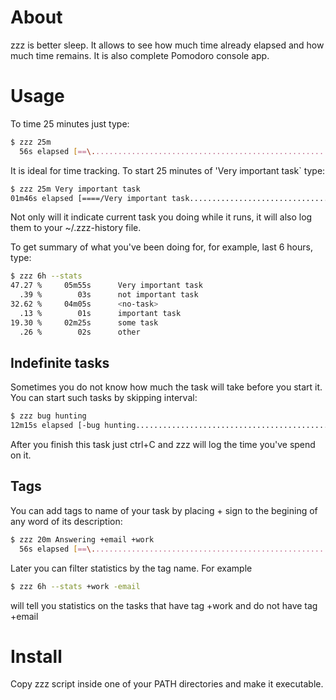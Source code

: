 # About
zzz is better sleep. It allows to see how much time already elapsed and how much time remains.
It is also complete Pomodoro console app.

# Usage
To time 25 minutes just type:
```bash
$ zzz 25m
  56s elapsed [==\.......................................................] 24m04s remains
```
It is ideal for time tracking. To start 25 minutes of 'Very important task` type:
```bash
$ zzz 25m Very important task
01m46s elapsed [====/Very important task.................................] 23m14s remains
```
Not only will it indicate current task you doing while it runs, it will also log them to your ~/.zzz-history file.

To get summary of what you've been doing for, for example, last 6 hours, type:
```bash
$ zzz 6h --stats
47.27 %     05m55s      Very important task
  .39 %        03s      not important task
32.62 %     04m05s      <no-task>
  .13 %        01s      important task
19.30 %     02m25s      some task
  .26 %        02s      other
```

## Indefinite tasks
Sometimes you do not know how much the task will take before you start it. You can start such tasks by skipping interval:
```bash
$ zzz bug hunting
12m15s elapsed [-bug hunting.............................................................]
```
After you finish this task just ctrl+C and zzz will log the time you've spend on it.

## Tags
You can add tags to name of your task by placing + sign to the begining of any word of its description: 
```bash
$ zzz 20m Answering +email +work
  56s elapsed [==\.......................................................] 24m04s remains
```
Later you can filter statistics by the tag name. For example
```bash
$ zzz 6h --stats +work -email
```
will tell you statistics on the tasks that have tag +work and do not have tag +email



# Install
Copy zzz script inside one of your PATH directories and make it executable.


